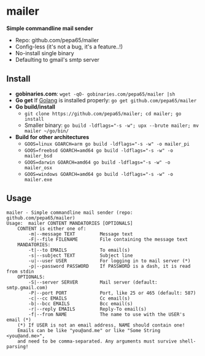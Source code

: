 # mailer
**Simple commandline mail sender**

* Repo: github.com/pepa65/mailer
* Config-less (it's not a bug, it's a feature..!)
* No-install single binary
* Defaulting to gmail's smtp server

## Install
* **gobinaries.com**: `wget -qO- gobinaries.com/pepa65/mailer |sh`
* **Go get** If [Golang](https://golang.org/) is installed properly:
  `go get github.com/pepa65/mailer`
* **Go build/install**
  - `git clone https://github.com/pepa65/mailer; cd mailer; go install`
  - Smaller binary: `go build -ldflags="-s -w"; upx --brute mailer; mv mailer ~/go/bin/`
* **Build for other architectures**
  - `GOOS=linux GOARCH=arm go build -ldflags="-s -w" -o mailer_pi`
  - `GOOS=freebsd GOARCH=amd64 go build -ldflags="-s -w" -o mailer_bsd`
  - `GOOS=darwin GOARCH=amd64 go build -ldflags="-s -w" -o mailer_osx`
  - `GOOS=windows GOARCH=amd64 go build -ldflags="-s -w" -o mailer.exe`

## Usage
```
mailer - Simple commandline mail sender (repo: github.com/pepa65/mailer)
Usage:  mailer CONTENT MANDATORIES [OPTIONALS]
    CONTENT is either one of:
        -m|--message TEXT         Message text
        -F|--file FILENAME        File containing the message text
    MANDATORIES:
        -t|--to EMAILS            To email(s)
        -s|--subject TEXT         Subject line
        -u|--user USER            For logging in to mail server (*)
        -p|--password PASSWORD    If PASSWORD is a dash, it is read from stdin
    OPTIONALS:
        -S|--server SERVER        Mail server (default: smtp.gmail.com)
        -P|--port PORT            Port, like 25 or 465 (default: 587)
        -c|--cc EMAILS            Cc email(s)
        -b|--bcc EMAILS           Bcc email(s)
        -r|--reply EMAILS         Reply-To email(s)
        -f|--from NAME            The name to use with the USER's email (*)
    (*) If USER is not an email address, NAME should contain one!
    Emails can be like "you@and.me" or like "Some String <you@and.me>",
    and need to be comma-separated. Any arguments must survive shell-parsing!
```
